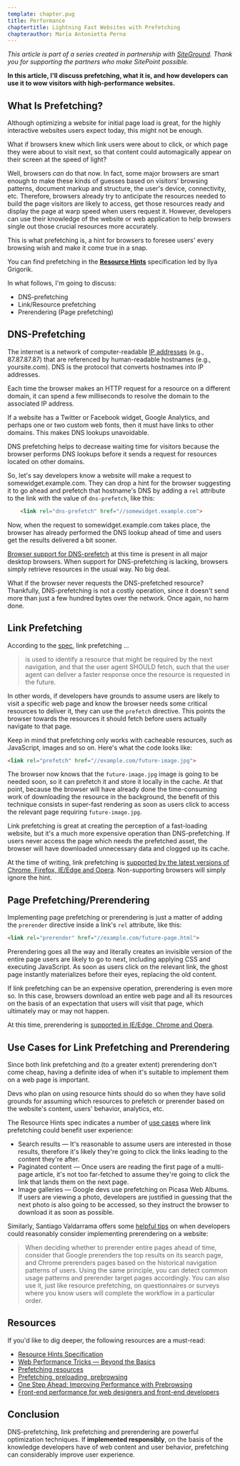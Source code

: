 ```yaml
---
template: chapter.pug
title: Performance
chaptertitle: Lightning Fast Websites with Prefetching
chapterauthor: Maria Antonietta Perna
---
```

 

*This article is part of a series created in partnership with
[SiteGround](https://www.siteground.com/go/article-sp). Thank you for
supporting the partners who make SitePoint possible.*

**In this article, I'll discuss prefetching, what it is, and how
developers can use it to wow visitors with high-performance websites.**

What Is Prefetching? 
--------------------

Although optimizing a website for initial page load is great, for the
highly interactive websites users expect today, this might not be
enough.

What if browsers knew which link users were about to click, or which
page they were about to visit next, so that content could automagically
appear on their screen at the speed of light?

Well, browsers *can* do that now. In fact, some major browsers are smart
enough to make these kinds of guesses based on visitors' browsing
patterns, document markup and structure, the user's device,
connectivity, etc. Therefore, browsers already try to anticipate the
resources needed to build the page visitors are likely to access, get
those resources ready and display the page at warp speed when users
request it. However, developers can use their knowledge of the website
or web application to help browsers single out those crucial resources
more accurately.

This is what prefetching is, a hint for browsers to foresee users' every
browsing wish and make it come true in a snap.

You can find prefetching in the **[Resource
Hints](https://w3c.github.io/resource-hints/)** specification led by
Ilya Grigorik.

In what follows, I'm going to discuss:

-   DNS-prefetching
-   Link/Resource prefetching
-   Prerendering (Page prefetching)

DNS-Prefetching
---------------

The internet is a network of computer-readable [IP
addresses](http://whatismyipaddress.com/ip-address) (e.g., 87.87.87.87)
that are referenced by human-readable hostnames (e.g., yoursite.com).
DNS is the protocol that converts hostnames into IP addresses.

Each time the browser makes an HTTP request for a resource on a
different domain, it can spend a few milliseconds to resolve the domain
to the associated IP address.

If a website has a Twitter or Facebook widget, Google Analytics, and
perhaps one or two custom web fonts, then it must have links to other
domains. This makes DNS lookups unavoidable.

DNS prefetching helps to decrease waiting time for visitors because the
browser performs DNS lookups before it sends a request for resources
located on other domains.

So, let's say developers know a website will make a request to
somewidget.example.com. They can drop a hint for the browser suggesting
it to go ahead and prefetch that hostname's DNS by adding a `rel`
attribute to the link with the value of `dns-prefetch`, like this:

```html
    <link rel="dns-prefetch" href="//somewidget.example.com"> 
```

Now, when the request to somewidget.example.com takes place, the browser
has already performed the DNS lookup ahead of time and users get the
results delivered a bit sooner.

[Browser support for
DNS-prefetch](http://caniuse.com/#search=dns-prefetch) at this time is
present in all major desktop browsers. When support for DNS-prefetching
is lacking, browsers simply retrieve resources in the usual way. No big
deal.

What if the browser never requests the DNS-prefetched resource?
Thankfully, DNS-prefetching is not a costly operation, since it doesn't
send more than just a few hundred bytes over the network. Once again, no
harm done.

Link Prefetching
----------------

According to the [spec](https://w3c.github.io/resource-hints/#prefetch),
link prefetching …

> is used to identify a resource that might be required by the next
> navigation, and that the user agent SHOULD fetch, such that the user
> agent can deliver a faster response once the resource is requested in
> the future.

In other words, if developers have grounds to assume users are likely to
visit a specific web page and know the browser needs some critical
resources to deliver it, they can use the `prefetch` directive. This
points the browser towards the resources it should fetch before users
actually navigate to that page.

Keep in mind that prefetching only works with cacheable resources, such
as JavaScript, images and so on. Here's what the code looks like:

```html
<link rel="prefetch" href="//example.com/future-image.jpg"> 
```

The browser now knows that the `future-image.jpg` image is going to be
needed soon, so it can prefetch it and store it locally in the cache. At
that point, because the browser will have already done the
time-consuming work of downloading the resource in the background, the
benefit of this technique consists in super-fast rendering as soon as
users click to access the relevant page requiring `future-image.jpg`.

Link prefetching is great at creating the perception of a fast-loading
website, but it's a much more expensive operation than DNS-prefetching.
If users never access the page which needs the prefetched asset, the
browser will have downloaded unnecessary data and clogged up its cache.

At the time of writing, link prefetching is [supported by the latest
versions of Chrome, Firefox, IE/Edge and
Opera](http://caniuse.com/#search=prefetch). Non-supporting browsers
will simply ignore the hint.

Page Prefetching/Prerendering 
-----------------------------

Implementing page prefetching or prerendering is just a matter of adding
the `prerender` directive inside a link's `rel` attribute, like this:

```html
<link rel="prerender" href="//example.com/future-page.html"> 
```

Prerendering goes all the way and literally creates an invisible version
of the entire page users are likely to go to next, including applying
CSS and executing JavaScript. As soon as users click on the relevant
link, the ghost page instantly materializes before their eyes, replacing
the old content.

If link prefetching can be an expensive operation, prerendering is even
more so. In this case, browsers download an entire web page and all its
resources on the basis of an expectation that users will visit that
page, which ultimately may or may not happen.

At this time, prerendering is [supported in IE/Edge, Chrome and
Opera](http://caniuse.com/#search=prerender).

Use Cases for Link Prefetching and Prerendering 
-----------------------------------------------

Since both link prefetching and (to a greater extent) prerendering don't
come cheap, having a definite idea of when it's suitable to implement
them on a web page is important.

Devs who plan on using resource hints should do so when they have solid
grounds for assuming which resources to prefetch or prerender based on
the website's content, users' behavior, analytics, etc.

The Resource Hints spec indicates a number of [use
cases](https://w3c.github.io/resource-hints/#use-cases) where link
prefetching could benefit user experience:

-   Search results — It's reasonable to assume users are interested in
    those results, therefore it's likely they're going to click the
    links leading to the content they're after.
-   Paginated content — Once users are reading the first page of a
    multi-page article, it's not too far-fetched to assume they're going
    to click the link that lands them on the next page.
-   Image galleries — Google devs use prefetching on Picasa Web Albums.
    If users are viewing a photo, developers are justified in guessing
    that the next photo is also going to be accessed, so they instruct
    the browser to download it as soon as possible.

Similarly, Santiago Valdarrama offers some [helpful
tips](https://alistapart.com/article/one-step-ahead-improving-performance-with-prebrowsing)
on when developers could reasonably consider implementing prerendering
on a website:

> When deciding whether to prerender entire pages ahead of time,
> consider that Google prerenders the top results on its search page,
> and Chrome prerenders pages based on the historical navigation
> patterns of users. Using the same principle, you can detect common
> usage patterns and prerender target pages accordingly. You can also
> use it, just like resource prefetching, on questionnaires or surveys
> where you know users will complete the workflow in a particular order.

Resources
---------

If you'd like to dig deeper, the following resources are a must-read:

-   [Resource Hints
    Specification](https://w3c.github.io/resource-hints/)
-   [Web Performance Tricks — Beyond the
    Basics](https://www.sitepoint.com/web-performance-tricks-beyond-basics/)
-   [Prefetching
    resources](https://developers.google.com/speed/articles/prefetching)
-   [Prefetching, preloading,
    prebrowsing](https://css-tricks.com/prefetching-preloading-prebrowsing/)
-   [One Step Ahead: Improving Performance with
    Prebrowsing](https://alistapart.com/article/one-step-ahead-improving-performance-with-prebrowsing)
-   [Front-end performance for web designers and front-end
    developers](https://csswizardry.com/2013/01/front-end-performance-for-web-designers-and-front-end-developers/)

Conclusion
----------

DNS-prefetching, link prefetching and prerendering are powerful
optimization techniques. If **implemented responsibly**, on the basis of
the knowledge developers have of web content and user behavior,
prefetching can considerably improve user experience.
